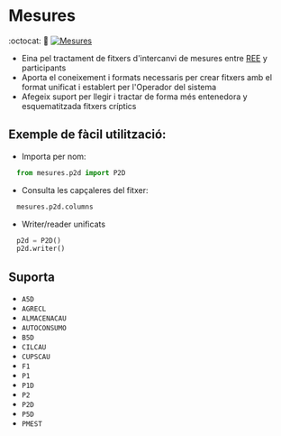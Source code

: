 # Mesures

:octocat: :hammer:
[![Mesures](https://img.shields.io/badge/version-1.5.0-green.svg)](https://github.com/gisce/mesures/edit/master/README.md)

- Eina pel tractament de fitxers d'intercanvi de mesures entre [REE](https://www.ree.es) y participants
- Aporta el coneixement i formats necessaris per crear fitxers amb el format unificat i establert per l'Operador del sistema
- Afegeix suport per llegir i tractar de forma més entenedora y esquematitzada fitxers críptics

## Exemple de fàcil utilització:

- Importa per nom:
```python
  from mesures.p2d import P2D
```

- Consulta les capçaleres del fitxer:
```python
  mesures.p2d.columns
```

- Writer/reader unificats
```python
  p2d = P2D()
  p2d.writer()
```
## Suporta
- `A5D`
- `AGRECL`
- `ALMACENACAU`
- `AUTOCONSUMO`
- `B5D`
- `CILCAU`
- `CUPSCAU`
- `F1`
- `P1`
- `P1D`
- `P2`
- `P2D`
- `P5D`
- `PMEST`

